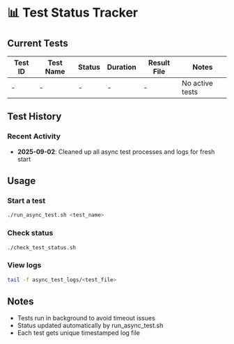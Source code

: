 # 📊 Test Status Tracker

## Current Tests

| Test ID | Test Name | Status | Duration | Result File | Notes |
|---------|-----------|--------|----------|-------------|-------|
| - | - | - | - | - | No active tests |

## Test History

### Recent Activity
- **2025-09-02**: Cleaned up all async test processes and logs for fresh start

## Usage

### Start a test
```bash
./run_async_test.sh <test_name>
```

### Check status
```bash
./check_test_status.sh
```

### View logs
```bash
tail -f async_test_logs/<test_file>
```

## Notes
- Tests run in background to avoid timeout issues
- Status updated automatically by run_async_test.sh
- Each test gets unique timestamped log file